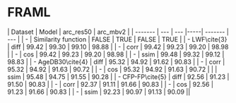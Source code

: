 # FRAML



|    Dataset | Model | arc_res50  | arc_mbv2 |
| ------- | --- | --- |-----| ------- | --- |
|    -    | Similarity function | FALSE | TRUE | FALSE | TRUE |
|     -   LWF\cite{3} | diff | 99.42 | 99.30 | 99.10 | 98.88 |
|    -    | corr | 99.42 | 99.23 | 99.20 | 98.98 |
|    -    | cos | 99.42 | 99.23 | 99.20 | 98.98 |
|     -   | ssim | 99.48 | 99.32 | 99.12 | 98.83 |
|     -   AgeDB30\cite{4} | diff | 95.32 | 94.92 | 91.62 | 90.83 |
|    -    | corr | 95.32 | 94.92 | 91.63 | 90.72 |
|    -    | cos | 95.32 | 94.92 | 91.63 | 90.72 |
|        | ssim | 95.48 | 94.75 | 91.55 | 90.28 |
|    -    CFP-FP\cite{5} | diff | 92.56 | 91.23 | 91.50 | 90.83 |
|    -    | corr | 92.37 | 91.11 | 91.66 | 90.83 |
|    -    | cos | 92.56 | 91.23 | 91.66 | 90.83 |
|    -    | ssim | 92.23 | 90.97 | 91.13 | 90.09 ||

